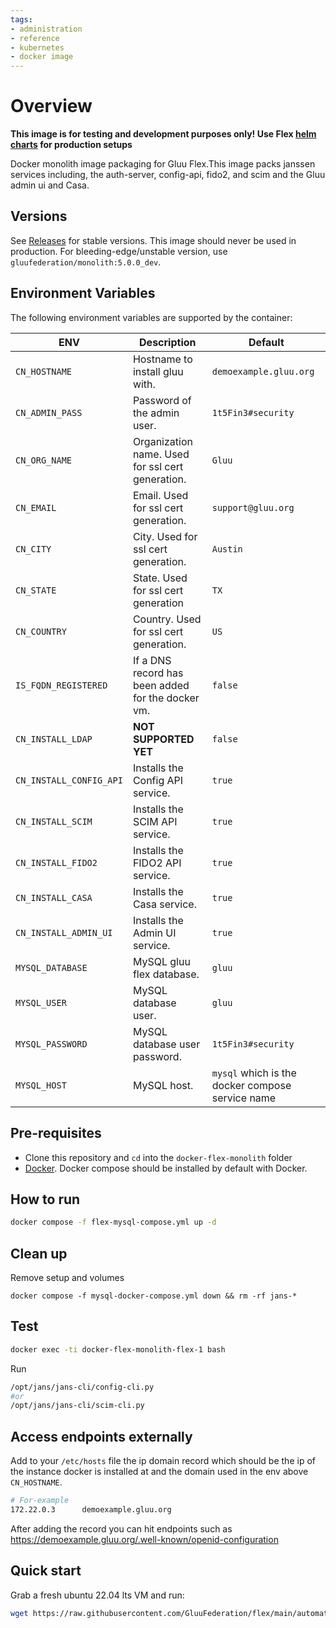 ```yaml
---
tags:
- administration
- reference
- kubernetes
- docker image
---
```


# Overview

**This image is for testing and development purposes only! Use Flex [helm charts](../flex-cn-setup/pygluu/kubernetes/templates/helm/gluu) for production setups**

Docker monolith image packaging for Gluu Flex.This image packs janssen services including, the auth-server, config-api, fido2, and scim and the Gluu admin ui and Casa.

## Versions

See [Releases](https://github.com/GluuFederation/docker-flex-monolith/releases) for stable versions. This image should never be used in production.
For bleeding-edge/unstable version, use `gluufederation/monolith:5.0.0_dev`.

## Environment Variables

The following environment variables are supported by the container:

| ENV                     | Description                                       | Default                                          |
|-------------------------|---------------------------------------------------|--------------------------------------------------|
| `CN_HOSTNAME`           | Hostname to install gluu with.                    | `demoexample.gluu.org`                           |
| `CN_ADMIN_PASS`         | Password of the admin user.                       | `1t5Fin3#security`                               |
| `CN_ORG_NAME`           | Organization name. Used for ssl cert generation.  | `Gluu`                                           |
| `CN_EMAIL`              | Email. Used for ssl cert generation.              | `support@gluu.org`                               |
| `CN_CITY`               | City. Used for ssl cert generation.               | `Austin`                                         |
| `CN_STATE`              | State. Used for ssl cert generation               | `TX`                                             |
| `CN_COUNTRY`            | Country. Used for ssl cert generation.            | `US`                                             |
| `IS_FQDN_REGISTERED`    | If a DNS record has been added for the docker vm. | `false`                                          |
| `CN_INSTALL_LDAP`       | **NOT SUPPORTED YET**                             | `false`                                          |
| `CN_INSTALL_CONFIG_API` | Installs the Config API service.                  | `true`                                           |
| `CN_INSTALL_SCIM`       | Installs the SCIM  API service.                   | `true`                                           |
| `CN_INSTALL_FIDO2`      | Installs the FIDO2 API service.                   | `true`                                           |
| `CN_INSTALL_CASA`       | Installs the Casa service.                        | `true`                                           |
| `CN_INSTALL_ADMIN_UI`   | Installs the Admin UI service.                    | `true`                                           |
| `MYSQL_DATABASE`        | MySQL gluu flex database.                         | `gluu`                                           |
| `MYSQL_USER`            | MySQL database user.                              | `gluu`                                           |
| `MYSQL_PASSWORD`        | MySQL database user password.                     | `1t5Fin3#security`                               |
| `MYSQL_HOST`            | MySQL host.                                       | `mysql` which is the docker compose service name |


## Pre-requisites
- Clone this repository and `cd` into the `docker-flex-monolith` folder
- [Docker](https://docs.docker.com/install). Docker compose should be installed by default with Docker.

## How to run

```bash
docker compose -f flex-mysql-compose.yml up -d
```

## Clean up

Remove setup and volumes

```
docker compose -f mysql-docker-compose.yml down && rm -rf jans-*
```

## Test

```bash
docker exec -ti docker-flex-monolith-flex-1 bash
```

Run 
```bash
/opt/jans/jans-cli/config-cli.py
#or
/opt/jans/jans-cli/scim-cli.py
```

## Access endpoints externally

Add to your `/etc/hosts` file the ip domain record which should be the ip of the instance docker is installed at and the domain used in the env above `CN_HOSTNAME`.

```bash
# For-example
172.22.0.3      demoexample.gluu.org
```

After adding the record you can hit endpoints such as https://demoexample.gluu.org/.well-known/openid-configuration

## Quick start 

Grab a fresh ubuntu 22.04 lts VM and run:

```bash
wget https://raw.githubusercontent.com/GluuFederation/flex/main/automation/startflexmonolithdemo.sh && chmod u+x startflexmonolithdemo.sh && sudo bash startflexmonolithdemo.sh demoexample.gluu.org MYSQL
```
